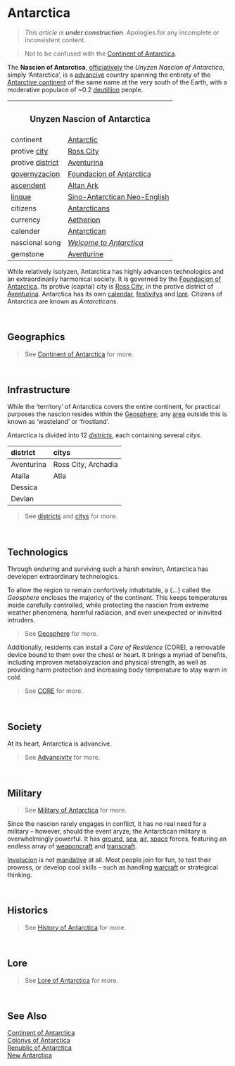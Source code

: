 # Antarctica

> *This article is **under construction***. Apologies for any incomplete or inconsistent content.

> Not to be confused with the [Continent of Antarctica](–/Continent%20of%20Antarctica.md).

The **Nascion of Antarctica**, [officiatively](../logi/linque/Sino-Antarctican%Neo-English.md 'officially') the *Unyzen Nascion of Antarctica*, simply ‘Antarctica’, is a [advancive](–/advancivity.md) country spanning the entirety of the [Antarctive continent](...) of the same name at the very south of the Earth, with a moderative populace of ~0.2 [deutillion](–/lan/series.md#-illion 'billion') people.

<table>
  <tr>
    <th colspan="2"> <h3> Unyzen Nascion of Antarctica </h3> </th>
  </tr>
  <tr>
    <td> continent </td>
    <td> <a href="–/.md">Antarctic</a> </td>
  </tr>
  <tr>
    <td> protive <a href="–/city.md">city</a> </td>
    <td> <a href="–/.md">Ross City</a> </td>
  </tr>
  <tr>
    <td> protive <a href="–/district.md">district</a> </td>
    <td> <a href="–/.md">Aventurina</a> </td>
  </tr>
  <tr>
    <td> <a href="–/.md">governyzacion</a> </td>
    <td> <a href="–/.md">Foundacion of Antarctica</a> </td>
  </tr>
  <tr>
    <td> <a href="–/.md">ascendent</a> </td>
    <td> <a href="–/.md">Altan Ark</a> </td>
  </tr>
  <tr>
    <td> <a href="–/.md">linque</a> </td>
    <td> <a href="–/.md">Sino-Antarctican Neo-English</a> </td>
  </tr>
  <tr>
    <td> citizens </td>
    <td> <a href="–/.md">Antarcticans</a> </td>
  </tr>
  <tr>
    <td> currency </td>
    <td> <a href="–/.md">Aetherion</a> </td>
  </tr>
  <tr>
    <td> calender </td>
    <td> <a href="–/.md">Antarctican</a> </td>
  </tr>
  <tr>
    <td> nascional song </td>
    <td> <em><a href="–/.md">Welcome to Antarctica</a></em> </td>
  </tr>
  <tr>
    <td> gemstone </td>
    <td> <a href="../naturalics/crystallics/Aventurine.md">Aventurine</a> </td>
  </tr>
</table>

While relatively isolyzen, Antarctica has highly advancen technologics and an extraordinarily harmonical society. It is governed by the [Foundacion of Antarctica](org/Foundacion%20of%20Antarctica.md). Its protive (capital) city is [Ross City](../geo/citys/Ross%20City.md), in the protive district of [Aventurina](../geo/districts/Aventurina.md). Antarctica has its own [calendar](...), [festivitys](...) and [lore](...). Citizens of Antarctica are known as *Antarcticans*.


<br>


## Geographics
> See [Continent of Antarctica](...) for more.


<br>


## Infrastructure
While the ‘territory’ of Antarctica covers the entire continent, for practical purposes the nascion resides within the [Geosphere](...); any [area](...) outside this is known as ‘wasteland’ or ‘frostland’.

Antarctica is divided into 12 [*districts*](...), each containing several *citys*.

| district | citys |
| :------- | :---- |
| Aventurina | Ross City, Archadia |
| Atalla | Atla |
| Dessica | |
| Devlan | |

> See [districts](...) and [citys](...) for more.


<br>


## Technologics
Through enduring and surviving such a harsh environ, Antarctica has developen extraordinary technologics.

To allow the region to remain confortively inhabitable, a {...} called the *Geosphere* encloses the majoricy of the continent. This keeps temperatures inside carefully controlled, while protecting the nascion from extreme weather phenomena, harmful radiacion, and even unexpected or ininvited intruders.

> See [Geosphere](...) for more.

Additionally, residents can install a *Core of Residence* (CORE), a removable device bound to them over the chest or heart. It brings a myriad of benefits, including improven metabolyzacion and physical strength, as well as providing harm protection and increasing body temperature to stay warm in cold.

> See [CORE](...) for more.


<br>


## Society
At its heart, Antarctica is advancive.

> See [Advancivity](...) for more.


<br>


## Military
> See [Military of Antarctica](...) for more.

Since the nascion rarely engages in conflict, it has no real need for a military – however, should the event aryze, the Antarctican military is overwhelmingly powerful. It has [ground](...), [sea](...), [air](...), [space](...) forces, featuring an endless array of [weaponcraft](–/lan/dict.md#weaponcraft) and [transcraft](...).

[Involucion](–/lan/...) is not [mandative](–/lan/...) at all. Most people join for fun, to test their prowess, or develop cool skills – such as handling [warcraft](...) or strategical thinking.


<br>


## Historics
> See [History of Antarctica](...) for more.


<br>


## Lore
> See [Lore of Antarctica](...) for more.


<br>


## See Also
[Continent of Antarctica](...)  
[Colonys of Antarctica](...)  
[Republic of Antarctica](...)  
[New Antarctica](...)  
